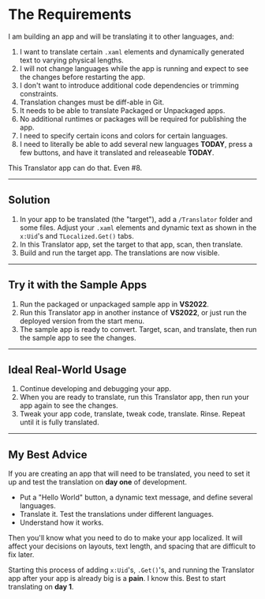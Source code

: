 





# The Requirements

I am building an app and will be translating it to other languages, and:

1. I want to translate certain `.xaml` elements and dynamically generated text to varying physical lengths.
2. I will not change languages while the app is running and expect to see the changes before restarting the app.
3. I don't want to introduce additional code dependencies or trimming constraints.
4. Translation changes must be diff-able in Git.
5. It needs to be able to translate Packaged or Unpackaged apps.
6. No additional runtimes or packages will be required for publishing the app.
7. I need to specify certain icons and colors for certain languages.
8. I need to literally be able to add several new languages **TODAY**, press a few buttons, and have it translated and releaseable **TODAY**.

This Translator app can do that. Even #8.

---

## Solution

1. In your app to be translated (the "target"), add a `/Translator` folder and some files. Adjust your `.xaml` elements and dynamic text as shown in the `x:Uid`'s and `TLocalized.Get()` tabs.
2. In this Translator app, set the target to that app, scan, then translate.
3. Build and run the target app. The translations are now visible.

---

## Try it with the Sample Apps

1. Run the packaged or unpackaged sample app in **VS2022**.
2. Run this Translator app in another instance of **VS2022**, or just run the deployed version from the start menu.
3. The sample app is ready to convert. Target, scan, and translate, then run the sample app to see the changes.

---

## Ideal Real-World Usage

1. Continue developing and debugging your app.
2. When you are ready to translate, run this Translator app, then run your app again to see the changes.
3. Tweak your app code, translate, tweak code, translate. Rinse. Repeat until it is fully translated.

---

## My Best Advice

If you are creating an app that will need to be translated, you need to set it up and test the translation on **day one** of development. 

- Put a "Hello World" button, a dynamic text message, and define several languages.
- Translate it. Test the translations under different languages.
- Understand how it works.

Then you'll know what you need to do to make your app localized. It will affect your decisions on layouts, text length, and spacing that are difficult to fix later.

Starting this process of adding `x:Uid`'s, `.Get()`'s, and running the Translator app after your app is already big is a **pain**. I know this. Best to start translating on **day 1**.
